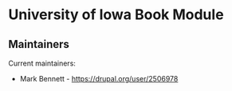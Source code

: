 # University of Iowa Book Module

## Maintainers

Current maintainers:
 * Mark Bennett - https://drupal.org/user/2506978
